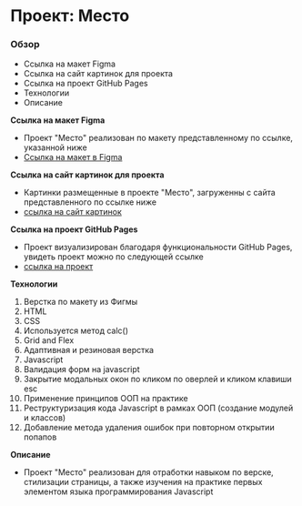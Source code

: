 # Проект: Место
### Обзор
* Ссылка на макет Figma
* Ссылка на сайт картинок для проекта
* Ссылка на проект GitHub Pages
* Технологии
* Описание

**Ссылка на макет Figma**
* Проект "Место" реализован по макету представленному по ссылке, указанной ниже
* [Ссылка на макет в Figma](https://www.figma.com/file/kRVLKwYG3d1HGLvh7JFWRT/JavaScript.-Sprint-6?type=design&node-id=0-1)

**Ссылка на сайт картинок для проекта**
* Картинки размещенные в проекте "Место", загруженны с сайта представленного по ссылке ниже
* [ссылка на сайт картинок](https://tinypng.com/)

**Ссылка на проект GitHub Pages**
* Проект визуализирован благодаря функциональности GitHub Pages, увидеть проект можно по следующей ссылке
* [ссылка на проект](https://se-un.github.io/mesto/)

**Технологии**
  1. Верстка по макету из Фигмы
  2. HTML
  3. CSS
  4. Используется метод calc()
  5. Grid and Flex
  6. Адаптивная и резиновая верстка
  7. Javascript
  8. Валидация форм на javascript
  9. Закрытие модальных окон по кликом по оверлей и кликом клавиши esc
  10. Применение принципов ООП на практике
  11. Реструктуризация кода Javascript в рамках ООП (создание модулей и классов)
  12. Добавление метода удаления ошибок при повторном открытии попапов
  

  **Описание**
  *  Проект "Место" реализован для отработки навыком по верске, стилизации страницы, а также изучения на практике первых элементом языка программирования Javascript
